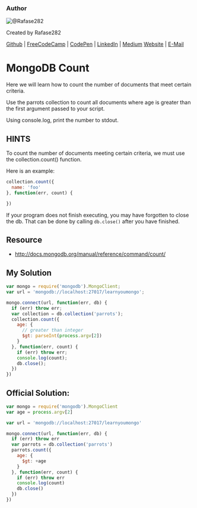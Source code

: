 ### Author

![@Rafase282](https://avatars0.githubusercontent.com/Rafase282?&s=128)

Created by Rafase282

[Github](https://github.com/Rafase282) | [FreeCodeCamp](http://www.freecodecamp.com/rafase282) | [CodePen](http://codepen.io/Rafase282/) | [LinkedIn](https://www.linkedin.com/in/rafase282) | [Medium](https://medium.com/@Rafase282) [Website](https://rafase282.github.io/) | [E-Mail](mailto:rafase282@gmail.com)

# MongoDB Count

Here we will learn how to count the number of documents that meet certain criteria.

Use the parrots collection to count all documents where age is greater than the first argument passed to your script.

Using console.log, print the number to stdout.

## HINTS

To count the number of documents meeting certain criteria, we must use the collection.count() function.

Here is an example:

```javascript
collection.count({
  name: 'foo'
}, function(err, count) {

})
```

If your program does not finish executing, you may have forgotten to close the db. That can be done by calling `db.close()` after you have finished.

## Resource

- <http://docs.mongodb.org/manual/reference/command/count/>

## My Solution

```javascript
var mongo = require('mongodb').MongoClient;
var url = 'mongodb://localhost:27017/learnyoumongo';

mongo.connect(url, function(err, db) {
  if (err) throw err;
  var collection = db.collection('parrots');
  collection.count({
    age: {
      // greater than integer
      $gt: parseInt(process.argv[2])
    }
  }, function(err, count) {
    if (err) throw err;
    console.log(count);
    db.close();
  })
})
```

## Official Solution:

```javascript
var mongo = require('mongodb').MongoClient
var age = process.argv[2]

var url = 'mongodb://localhost:27017/learnyoumongo'

mongo.connect(url, function(err, db) {
  if (err) throw err
  var parrots = db.collection('parrots')
  parrots.count({
    age: {
      $gt: +age
    }
  }, function(err, count) {
    if (err) throw err
    console.log(count)
    db.close()
  })
})
```
